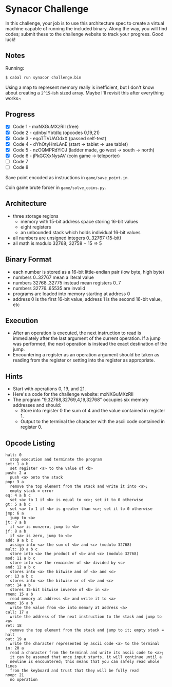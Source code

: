 # Synacor Challenge

In this challenge, your job is to use this architecture spec to create a
virtual machine capable of running the included binary. Along the way,
you will find codes; submit these to the challenge website to track
your progress. Good luck!

## Notes

Running:

```sh
$ cabal run synacor challenge.bin
```

Using a map to represent memory really is inefficient, but I don't know about
creating a `2^15`-ish sized array. Maybe I'll revisit this after everything
works~

## Progress

- [x] Code 1 - mxNXGuMXzRII (free)
- [x] Code 2 - qdnbyIYbtdIq (opcodes 0,19,21)
- [x] Code 3 - eqoTTVUAOdxX (passed self-test)
- [x] Code 4 - dYhOtyHmLAnE (start -> tablet -> use tablet)
- [x] Code 5 - nzOQMPRdYiCJ (ladder made, go west -> south -> north)
- [x] Code 6 - jPkGCXxNysAV (coin game -> teleporter)
- [ ] Code 7
- [ ] Code 8

Save point encoded as instructions in `game/save_point.in`.

Coin game brute forcer in `game/solve_coins.py`.

## Architecture

- three storage regions
  - memory with 15-bit address space storing 16-bit values
  - eight registers
  - an unbounded stack which holds individual 16-bit values
- all numbers are unsigned integers 0..32767 (15-bit)
- all math is modulo 32768; 32758 + 15 => 5

## Binary Format

- each number is stored as a 16-bit little-endian pair (low byte, high byte)
- numbers 0..32767 mean a literal value
- numbers 32768..32775 instead mean registers 0..7
- numbers 32776..65535 are invalid
- programs are loaded into memory starting at address 0
- address 0 is the first 16-bit value, address 1 is the second 16-bit value,
  etc

## Execution

- After an operation is executed, the next instruction to read is immediately
  after the last argument of the current operation. If a jump was performed,
  the next operation is instead the exact destination of the jump.
- Encountering a register as an operation argument should be taken as reading
  from the register or setting into the register as appropriate.

## Hints

- Start with operations 0, 19, and 21.
- Here's a code for the challenge website: mxNXGuMXzRII
- The program "9,32768,32769,4,19,32768" occupies six memory addresses and
  should:
  - Store into register 0 the sum of 4 and the value contained in register 1.
  - Output to the terminal the character with the ascii code contained in
    register 0.

## Opcode Listing

```
halt: 0
  stop execution and terminate the program
set: 1 a b
  set register <a> to the value of <b>
push: 2 a
  push <a> onto the stack
pop: 3 a
  remove the top element from the stack and write it into <a>;
  empty stack = error
eq: 4 a b c
  set <a> to 1 if <b> is equal to <c>; set it to 0 otherwise
gt: 5 a b c
  set <a> to 1 if <b> is greater than <c>; set it to 0 otherwise
jmp: 6 a
  jump to <a>
jt: 7 a b
  if <a> is nonzero, jump to <b>
jf: 8 a b
  if <a> is zero, jump to <b>
add: 9 a b c
  assign into <a> the sum of <b> and <c> (modulo 32768)
mult: 10 a b c
  store into <a> the product of <b> and <c> (modulo 32768)
mod: 11 a b c
  store into <a> the remainder of <b> divided by <c>
and: 12 a b c
  stores into <a> the bitwise and of <b> and <c>
or: 13 a b c
  stores into <a> the bitwise or of <b> and <c>
not: 14 a b
  stores 15-bit bitwise inverse of <b> in <a>
rmem: 15 a b
  read memory at address <b> and write it to <a>
wmem: 16 a b
  write the value from <b> into memory at address <a>
call: 17 a
  write the address of the next instruction to the stack and jump to <a>
ret: 18
  remove the top element from the stack and jump to it; empty stack = halt
out: 19 a
  write the character represented by ascii code <a> to the terminal
in: 20 a
  read a character from the terminal and write its ascii code to <a>;
  it can be assumed that once input starts, it will continue until a
  newline is encountered; this means that you can safely read whole lines
  from the keyboard and trust that they will be fully read
noop: 21
  no operation
```
